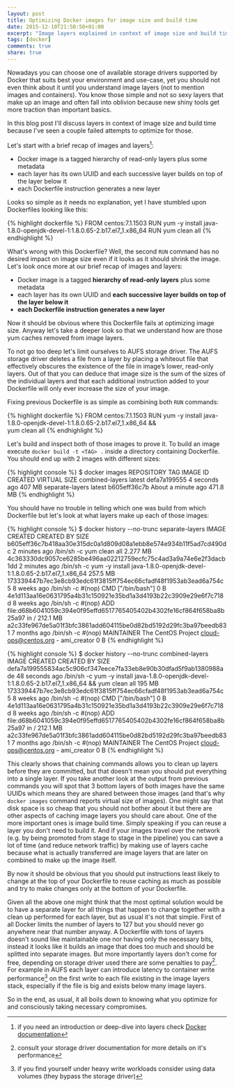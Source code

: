 ```yaml
---
layout: post
title: Optimizing Docker images for image size and build time
date: 2015-12-10T21:50:50+01:00
excerpt: "Image layers explained in context of image size and build time"
tags: [docker]
comments: true
share: true
---
```


Nowadays you can choose one of available storage drivers supported by Docker that suits best your environment and use-case, yet you should not even think about it until you understand image layers (not to mention images and containers).
You know those simple and not so sexy layers that make up an image and often fall into oblivion because new shiny tools get more traction than important basics.

In this blog post I'll discuss layers in context of image size and build time because I've seen a couple failed attempts to optimize for those.

Let's start with a brief recap of images and layers[^1]:

- Docker image is a tagged hierarchy of read-only layers plus some metadata
- each layer has its own UUID and each successive layer builds on top of the layer below it
- each Dockerfile instruction generates a new layer

Looks so simple as it needs no explanation, yet I have stumbled upon Dockerfiles looking like this:

{% highlight dockerfile %}
FROM centos:7.1.1503
RUN yum -y install java-1.8.0-openjdk-devel-1:1.8.0.65-2.b17.el7_1.x86_64
RUN yum clean all
{% endhighlight %}

What's wrong with this Dockerfile?
Well, the second `RUN` command has no desired impact on image size even if it looks as it should shrink the image.
Let's look once more at our brief recap of images and layers:

- Docker image is a tagged **hierarchy of read-only layers** plus some metadata
- each layer has its own UUID and **each successive layer builds on top of the layer below it**
- **each Dockerfile instruction generates a new layer**

Now it should be obvious where this Dockerfile fails at optimizing image size.
Anyway let's take a deeper look so that we understand how are those yum caches removed from image layers.

To not go too deep let's limit ourselves to AUFS storage driver.
The AUFS storage driver deletes a file from a layer by placing a whiteout file that effectively obscures the existence of the file in image’s lower, read-only layers.
Out of that you can deduce that image size is the sum of the sizes of the individual layers and that each additional instruction added to your Dockerfile will only ever increase the size of your image.

Fixing previous Dockerfile is as simple as combining both `RUN` commands:

{% highlight dockerfile %}
FROM centos:7.1.1503
RUN yum -y install java-1.8.0-openjdk-devel-1:1.8.0.65-2.b17.el7_1.x86_64 && \
    yum clean all
{% endhighlight %}

Let's build and inspect both of those images to prove it.
To build an image execute `docker build -t <TAG> .` inside a directory containing Dockerfile.
You should end up with 2 images with different sizes:

{% highlight console %}
$ docker images
REPOSITORY          TAG                 IMAGE ID            CREATED              VIRTUAL SIZE
combined-layers     latest              defa7a199555        4 seconds ago        407 MB
separate-layers     latest              b605eff36c7b        About a minute ago   471.8 MB
{% endhighlight %}

You should have no trouble in telling which one was build from which Dockerfile but let's look at what layers make up each of those images:

{% highlight console %}
$ docker history --no-trunc separate-layers
IMAGE                                                              CREATED             CREATED BY                                                                                         SIZE
b605eff36c7b418aa30e315dc0a1d809d08a1ebb8e574e934b11f5ad7cd490dc   2 minutes ago       /bin/sh -c yum clean all                                                                           2.277 MB
4c363330dc9057ce6285be496aa02212759ecfc75c4ad3a9a74e6e2f3dacb1dd   2 minutes ago       /bin/sh -c yum -y install java-1.8.0-openjdk-devel-1:1.8.0.65-2.b17.el7_1.x86_64                   257.5 MB
173339447b7ec3e8cb93edc61f3815ff754ec66cfadf48f1953ab3ead6a754c5   8 weeks ago         /bin/sh -c #(nop) CMD ["/bin/bash"]                                                                0 B
4e1d113aa16e0631795a4b31c150921e35bd1a3d4193b22c3909e29e6f7c718d   8 weeks ago         /bin/sh -c #(nop) ADD file:d68b6041059c394e0f95effd6517765405402b4302fe16cf864f658ba8b25a97 in /   212.1 MB
a2c33fe967de5a01f3bfc3861add604115be0d82bd5192d29fc3ba97beedb831   7 months ago        /bin/sh -c #(nop) MAINTAINER The CentOS Project <cloud-ops@centos.org> - ami_creator               0 B
{% endhighlight %}

{% highlight console %}
$ docker history --no-trunc combined-layers
IMAGE                                                              CREATED             CREATED BY                                                                                              SIZE
defa7a199555834ac5c906cf347eece7fa33eb8e90b30dfad5f9ab1380988ade   48 seconds ago      /bin/sh -c yum -y install java-1.8.0-openjdk-devel-1:1.8.0.65-2.b17.el7_1.x86_64 &&     yum clean all   195 MB
173339447b7ec3e8cb93edc61f3815ff754ec66cfadf48f1953ab3ead6a754c5   8 weeks ago         /bin/sh -c #(nop) CMD ["/bin/bash"]                                                                     0 B
4e1d113aa16e0631795a4b31c150921e35bd1a3d4193b22c3909e29e6f7c718d   8 weeks ago         /bin/sh -c #(nop) ADD file:d68b6041059c394e0f95effd6517765405402b4302fe16cf864f658ba8b25a97 in /        212.1 MB
a2c33fe967de5a01f3bfc3861add604115be0d82bd5192d29fc3ba97beedb831   7 months ago        /bin/sh -c #(nop) MAINTAINER The CentOS Project <cloud-ops@centos.org> - ami_creator                    0 B
{% endhighlight %}

This clearly shows that chaining commands allows you to clean up layers before they are committed, but that doesn't mean you should put everything into a single layer.
If you take another look at the output from previous commands you will spot that 3 bottom layers of both images have the same UUIDs which means they are shared between those images (and that's why `docker images` command reports virtual size of images).
One might say that disk space is so cheap that you should not bother about it but there are other aspects of caching image layers you should care about.
One of the more important ones is image build time.
Simply speaking if you can reuse a layer you don't need to build it.
And if your images travel over the network (e.g. by being promoted from stage to stage in the pipeline) you can save a lot of time (and reduce network traffic) by making use of layers cache because what is actually transferred are image layers that are later on combined to make up the image itself.

By now it should be obvious that you should put instructions least likely to change at the top of your Dockerfile to reuse caching as much as possible and try to make changes only at the bottom of your Dockerfile.

Given all the above one might think that the most optimal solution would be to have a separate layer for all things that happen to change together with a clean up performed for each layer, but as usual it's not that simple.
First of all Docker limits the number of layers to 127 but you should never go anywhere near that number anyway.
A Dockerfile with tons of layers doesn't sound like maintainable one nor having only the necessary bits, instead it looks like it builds an image that does too much and should be splitted into separate images.
But more importantly layers don't come for free, depending on storage driver used there are some penalties to pay[^2].
For example in AUFS each layer can introduce latency to container write performance[^3] on the first write to each file existing in the image layers stack, especially if the file is big and exists below many image layers.

So in the end, as usual, it all boils down to knowing what you optimize for and consciously taking necessary compromises.

[^1]: if you need an introduction or deep-dive into layers check [Docker documentation](https://docs.docker.com/)
[^2]: consult your storage driver documentation for more details on it's performance
[^3]: if you find yourself under heavy write workloads consider using data volumes (they bypass the storage driver)
